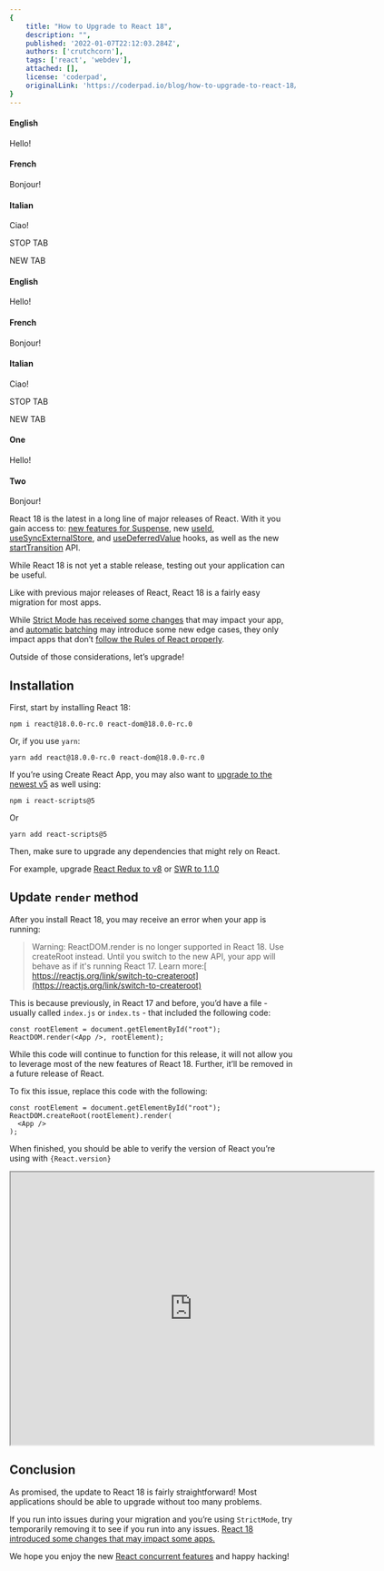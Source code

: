 ```yaml
---
{
    title: "How to Upgrade to React 18",
    description: "",
    published: '2022-01-07T22:12:03.284Z',
    authors: ['crutchcorn'],
    tags: ['react', 'webdev'],
    attached: [],
    license: 'coderpad',
    originalLink: 'https://coderpad.io/blog/how-to-upgrade-to-react-18/'
}
---
```


<!-- tabs:start -->

#### **English**

Hello!

#### **French**

Bonjour!

#### **Italian**

Ciao!

<!-- tabs:end -->

STOP TAB

NEW TAB

<!-- tabs:start -->

#### English

Hello!

#### French

Bonjour!

#### Italian

Ciao!

<!-- tabs:end -->

STOP TAB

NEW TAB

<!-- tabs:start -->

#### One

Hello!

#### Two

Bonjour!

<!-- tabs:end -->

React 18 is the latest in a long line of major releases of React. With it you gain access to: [new features for Suspense](https://reactjs.org/docs/concurrent-mode-suspense.html), new [useId](https://github.com/reactwg/react-18/discussions/111), [useSyncExternalStore](https://github.com/reactwg/react-18/discussions/86), and [useDeferredValue](https://github.com/reactwg/react-18/discussions/100) hooks, as well as the new [startTransition](https://github.com/reactwg/react-18/discussions/100) API.

While React 18 is not yet a stable release, testing out your application can be useful. 

Like with previous major releases of React, React 18 is a fairly easy migration for most apps.

While [Strict Mode has received some changes](https://github.com/reactwg/react-18/discussions/19) that may impact your app, and [automatic batching](https://github.com/reactwg/react-18/discussions/21) may introduce some new edge cases, they only impact apps that don’t [follow the Rules of React properly](https://reactjs.org/docs/hooks-rules.html).


Outside of those considerations, let’s upgrade!

## Installation

First, start by installing React 18:

```
npm i react@18.0.0-rc.0 react-dom@18.0.0-rc.0
```

Or, if you use `yarn`:

```
yarn add react@18.0.0-rc.0 react-dom@18.0.0-rc.0
```

If you’re using Create React App, you may also want to [upgrade to the newest v5](https://github.com/facebook/create-react-app/releases/tag/v5.0.0) as well using:

```
npm i react-scripts@5
```

Or

```
yarn add react-scripts@5
```

Then, make sure to upgrade any dependencies that might rely on React.

For example, upgrade [React Redux to v8](https://github.com/reduxjs/react-redux/releases/tag/v8.0.0-beta.2) or [SWR to 1.1.0](https://github.com/vercel/swr/releases/tag/1.1.0)

## Update `render` method

After you install React 18, you may receive an error when your app is running:

> Warning: ReactDOM.render is no longer supported in React 18. Use createRoot instead. Until you switch to the new API, your app will behave as if it's running React 17. Learn more:[ https://reactjs.org/link/switch-to-createroot](https://reactjs.org/link/switch-to-createroot)

This is because previously, in React 17 and before, you’d have a file - usually called `index.js` or `index.ts` - that included the following code:

```
const rootElement = document.getElementById("root");
ReactDOM.render(<App />, rootElement);
```

While this code will continue to function for this release, it will not allow you to leverage most of the new features of React 18. Further, it’ll be removed in a future release of React.

To fix this issue, replace this code with the following:

```
const rootElement = document.getElementById("root");
ReactDOM.createRoot(rootElement).render(
  <App />
);
```

When finished, you should be able to verify the version of React you’re using with `{React.version}`

<iframe src="https://app.coderpad.io/sandbox?question_id=200107" width="640" height="480" loading="lazy"></iframe>

## Conclusion

As promised, the update to React 18 is fairly straightforward! Most applications should be able to upgrade without too many problems. 

If you run into issues during your migration and you’re using `StrictMode`, try temporarily removing it to see if you run into any issues. [React 18 introduced some changes that may impact some apps.](https://github.com/reactwg/react-18/discussions/19)

We hope you enjoy the new [React concurrent features](https://github.com/reactwg/react-18/discussions/4) and happy hacking!
